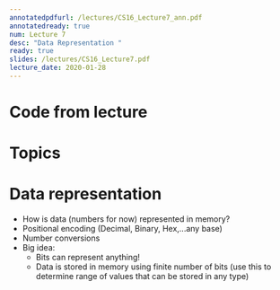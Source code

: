```yaml
---
annotatedpdfurl: /lectures/CS16_Lecture7_ann.pdf
annotatedready: true
num: Lecture 7
desc: "Data Representation "
ready: true
slides: /lectures/CS16_Lecture7.pdf
lecture_date: 2020-01-28
---
```


# Code from lecture


# Topics

# Data representation

* How is data (numbers for now) represented in memory?
* Positional encoding (Decimal, Binary, Hex,...any base)
* Number conversions 
* Big idea: 
	* Bits can represent anything!
	* Data is stored in memory using finite number of bits (use this to determine range of values that can be stored in any type)

